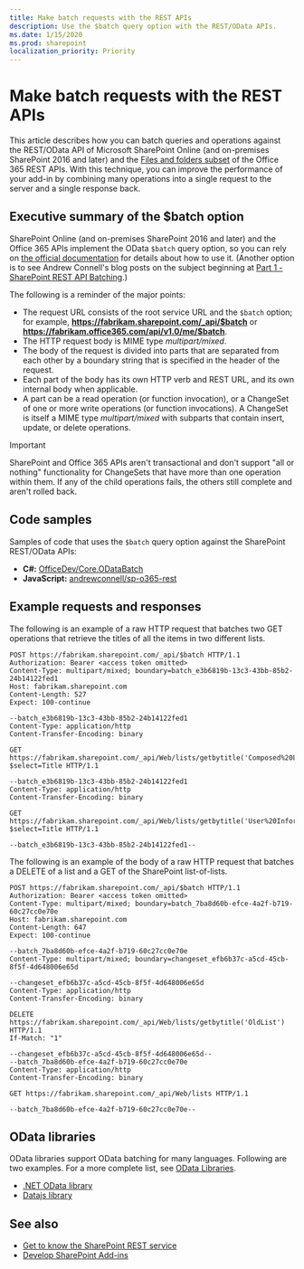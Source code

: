 ```yaml
---
title: Make batch requests with the REST APIs
description: Use the $batch query option with the REST/OData APIs.
ms.date: 1/15/2020
ms.prod: sharepoint
localization_priority: Priority
---
```


# Make batch requests with the REST APIs

This article describes how you can batch queries and operations against the REST/OData API of Microsoft SharePoint Online (and on-premises SharePoint 2016 and later) and the [Files and folders subset](working-with-folders-and-files-with-rest.md) of the Office 365 REST APIs. With this technique, you can improve the performance of your add-in by combining many operations into a single request to the server and a single response back.

## Executive summary of the $batch option

SharePoint Online (and on-premises SharePoint 2016 and later) and the Office 365 APIs implement the OData  `$batch` query option, so you can rely on [the official documentation](http://www.odata.org/documentation/odata-version-3-0/batch-processing) for details about how to use it. (Another option is to see Andrew Connell's blog posts on the subject beginning at [Part 1 - SharePoint REST API Batching](http://www.andrewconnell.com/blog/part-1-sharepoint-rest-api-batching-understanding-batching-requests).)

The following is a reminder of the major points:

- The request URL consists of the root service URL and the `$batch` option; for example, **https://fabrikam.sharepoint.com/_api/$batch** or **https://fabrikam.office365.com/api/v1.0/me/$batch**.
- The HTTP request body is MIME type *multipart/mixed*.
- The body of the request is divided into parts that are separated from each other by a boundary string that is specified in the header of the request.
- Each part of the body has its own HTTP verb and REST URL, and its own internal body when applicable.
- A part can be a read operation (or function invocation), or a ChangeSet of one or more write operations (or function invocations). A ChangeSet is itself a MIME type *multipart/mixed*  with subparts that contain insert, update, or delete operations.

> [!IMPORTANT]
> SharePoint and Office 365 APIs aren't transactional and don't support "all or nothing" functionality for ChangeSets that have more than one operation within them. If any of the child operations fails, the others still complete and aren't rolled back.

## Code samples

Samples of code that uses the `$batch` query option against the SharePoint REST/OData APIs:

- **C#:** [OfficeDev/Core.ODataBatch](https://github.com/OfficeDev/PnP/tree/master/Samples/Core.ODataBatch)
- **JavaScript:** [andrewconnell/sp-o365-rest](https://github.com/andrewconnell/sp-o365-rest/blob/master/SpRestBatchSample/Scripts/App.js)

## Example requests and responses

The following is an example of a raw HTTP request that batches two GET operations that retrieve the titles of all the items in two different lists.

```http
POST https://fabrikam.sharepoint.com/_api/$batch HTTP/1.1
Authorization: Bearer <access token omitted>
Content-Type: multipart/mixed; boundary=batch_e3b6819b-13c3-43bb-85b2-24b14122fed1
Host: fabrikam.sharepoint.com
Content-Length: 527
Expect: 100-continue

--batch_e3b6819b-13c3-43bb-85b2-24b14122fed1
Content-Type: application/http
Content-Transfer-Encoding: binary

GET https://fabrikam.sharepoint.com/_api/Web/lists/getbytitle('Composed%20Looks')/items?$select=Title HTTP/1.1

--batch_e3b6819b-13c3-43bb-85b2-24b14122fed1
Content-Type: application/http
Content-Transfer-Encoding: binary

GET https://fabrikam.sharepoint.com/_api/Web/lists/getbytitle('User%20Information%20List')/items?$select=Title HTTP/1.1

--batch_e3b6819b-13c3-43bb-85b2-24b14122fed1--
```

The following is an example of the body of a raw HTTP request that batches a DELETE of a list and a GET of the SharePoint list-of-lists.

```http
POST https://fabrikam.sharepoint.com/_api/$batch HTTP/1.1
Authorization: Bearer <access token omitted>
Content-Type: multipart/mixed; boundary=batch_7ba8d60b-efce-4a2f-b719-60c27cc0e70e
Host: fabrikam.sharepoint.com
Content-Length: 647
Expect: 100-continue

--batch_7ba8d60b-efce-4a2f-b719-60c27cc0e70e
Content-Type: multipart/mixed; boundary=changeset_efb6b37c-a5cd-45cb-8f5f-4d648006e65d

--changeset_efb6b37c-a5cd-45cb-8f5f-4d648006e65d
Content-Type: application/http
Content-Transfer-Encoding: binary

DELETE https://fabrikam.sharepoint.com/_api/Web/lists/getbytitle('OldList') HTTP/1.1
If-Match: "1"

--changeset_efb6b37c-a5cd-45cb-8f5f-4d648006e65d--
--batch_7ba8d60b-efce-4a2f-b719-60c27cc0e70e
Content-Type: application/http
Content-Transfer-Encoding: binary

GET https://fabrikam.sharepoint.com/_api/Web/lists HTTP/1.1

--batch_7ba8d60b-efce-4a2f-b719-60c27cc0e70e--
```

## OData libraries

OData libraries support OData batching for many languages. Following are two examples. For a more complete list, see [OData Libraries](http://www.odata.org/libraries/).

- [.NET OData library](/odata/client/basic-crud-operations)
- [Datajs library](https://www.nuget.org/packages/datajs)

## See also

- [Get to know the SharePoint REST service](get-to-know-the-sharepoint-rest-service.md)
- [Develop SharePoint Add-ins](develop-sharepoint-add-ins.md)
